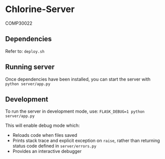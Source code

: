 # Chlorine-Server

COMP30022


## Dependencies

Refer to: `deploy.sh`


## Running server

Once dependencies have been installed, you can start the server with `python server/app.py`


## Development

To run the server in development mode, use: `FLASK_DEBUG=1 python server/app.py`

This will enable debug mode which:
* Reloads code when files saved
* Prints stack trace and explicit exception on `raise`, rather than returning status code defined in `server/errors.py`
* Provides an interactive debugger
